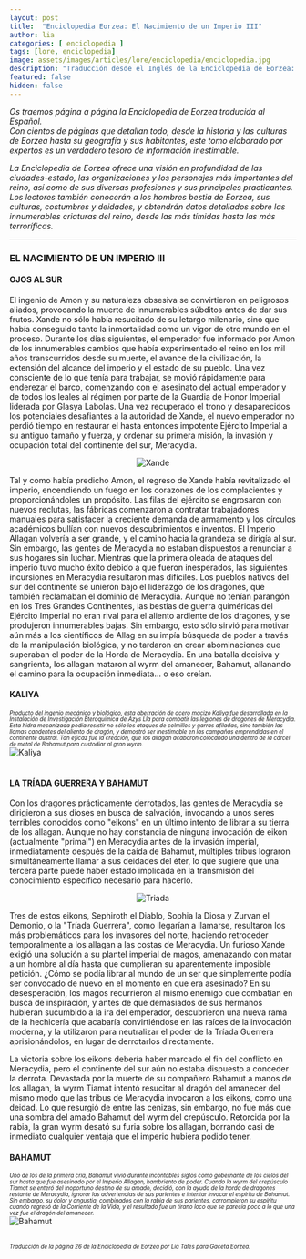 ```yaml
---
layout: post
title:  "Enciclopedia Eorzea: El Nacimiento de un Imperio III"
author: lia
categories: [ enciclopedia ]
tags: [lore, enciclopedia]
image: assets/images/articles/lore/enciclopedia/enciclopedia.jpg
description: "Traducción desde el Inglés de la Enciclopedia de Eorzea: El Nacimiento de un Imperio III"
featured: false
hidden: false
---
```

*Os traemos página a página la Enciclopedia de Eorzea traducida al Español.<br/>
Con cientos de páginas que detallan todo, desde la historia y las culturas de Eorzea hasta su geografía y sus habitantes, este tomo elaborado por expertos es un verdadero tesoro de información inestimable.*

*La Enciclopedia de Eorzea ofrece una visión en profundidad de las ciudades-estado, las organizaciones y los personajes más importantes del reino, así como de sus diversas profesiones y sus principales practicantes. Los lectores también conocerán a los hombres bestia de Eorzea, sus culturas, costumbres y deidades, y obtendrán datos detallados sobre las innumerables criaturas del reino, desde las más tímidas hasta las más terroríficas.*

<hr/>

### EL NACIMIENTO DE UN IMPERIO III

#### OJOS AL SUR

El ingenio de Amon y su naturaleza obsesiva se convirtieron en peligrosos aliados, provocando la muerte de innumerables súbditos antes de dar sus frutos. Xande no sólo había resucitado de su letargo milenario, sino que había conseguido tanto la inmortalidad como un vigor de otro mundo en el proceso. Durante los días siguientes, el emperador fue informado por Amon de los innumerables cambios que había experimentado el reino en los mil años transcurridos desde su muerte, el avance de la civilización, la extensión del alcance del imperio y el estado de su pueblo. Una vez consciente de lo que tenía para trabajar, se movió rápidamente para enderezar el barco, comenzando con el asesinato del actual emperador y de todos los leales al régimen por parte de la Guardia de Honor Imperial liderada por Glasya Labolas. Una vez recuperado el trono y desaparecidos los potenciales desafiantes a la autoridad de Xande, el nuevo emperador no perdió tiempo en restaurar el hasta entonces impotente Ejército Imperial a su antiguo tamaño y fuerza, y ordenar su primera misión, la invasión y ocupación total del continente del sur, Meracydia.

<p align="center"><img src="{{ site.baseurl }}/assets/images/articles/lore/enciclopedia/16/xande.png" alt="Xande"/></p>

Tal y como había predicho Amon, el regreso de Xande había revitalizado el imperio, encendiendo un fuego en los corazones de los complacientes y proporcionándoles un propósito. Las filas del ejército se engrosaron con nuevos reclutas, las fábricas comenzaron a contratar trabajadores manuales para satisfacer la creciente demanda de armamento y los círculos académicos bullían con nuevos descubrimientos e inventos. El Imperio Allagan volvería a ser grande, y el camino hacia la grandeza se dirigía al sur. Sin embargo, las gentes de Meracydia no estaban dispuestos a renunciar a sus hogares sin luchar. Mientras que la primera oleada de ataques del imperio tuvo mucho éxito debido a que fueron inesperados, las siguientes incursiones en Meracydia resultaron más difíciles. Los pueblos nativos del sur del continente se unieron bajo el liderazgo de los dragones, que también reclamaban el dominio de Meracydia. Aunque no tenían parangón en los Tres Grandes Continentes, las bestias de guerra quiméricas del Ejército Imperial no eran rival para el aliento ardiente de los dragones, y se produjeron innumerables bajas. Sin embargo, esto sólo sirvió para motivar aún más a los científicos de Allag en su impía búsqueda de poder a través de la manipulación biológica, y no tardaron en crear abominaciones que superaban el poder de la Horda de Meracydia. En una batalla decisiva y sangrienta, los allagan mataron al wyrm del amanecer, Bahamut, allanando el camino para la ocupación inmediata... o eso creían.

<div class="container">
  <div class="row">
    <div class="col">
        <h4>KALIYA</h4>
        <sub><sup><i>Producto del ingenio mecánico y biológico, esta aberración de acero macizo Kaliya fue desarrollada en la Instalación de Investigación Eteroquímica de Azys Lla para combatir las legiones de dragones de Meracydia. Esta hidra mecanizada podía resistir no sólo los ataques de colmillos y garras afiladas, sino también las llamas candentes del aliento de dragón, y demostró ser inestimable en las campañas emprendidas en el continente austral. Tan eficaz fue la creación, que los allagan acabaron colocando una dentro de la cárcel de metal de Bahamut para custodiar al gran wyrm.</i></sup></sub>
    </div>
    <div class="col-xl">
      <img src="{{ site.baseurl }}/assets/images/articles/lore/enciclopedia/16/kaliya.png" alt="Kaliya"/>
    </div>    
  </div>
</div>

<br/>

#### LA TRÍADA GUERRERA Y BAHAMUT

Con los dragones prácticamente derrotados, las gentes de Meracydia se dirigieron a sus dioses en busca de salvación, invocando a unos seres terribles conocidos como "eikons" en un último intento de librar a su tierra de los allagan. Aunque no hay constancia de ninguna invocación de eikon (actualmente "primal") en Meracydia antes de la invasión imperial, inmediatamente después de la caída de Bahamut, múltiples tribus lograron simultáneamente llamar a sus deidades del éter, lo que sugiere que una tercera parte puede haber estado implicada en la transmisión del conocimiento específico necesario para hacerlo.

<p align="center"><img src="{{ site.baseurl }}/assets/images/articles/lore/enciclopedia/16/triad.png" alt="Triada"/></p>

Tres de estos eikons, Sephiroth el Diablo, Sophia la Diosa y Zurvan el Demonio, o la "Tríada Guerrera", como llegarían a llamarse, resultaron los más problemáticos para los invasores del norte, haciendo retroceder temporalmente a los allagan a las costas de Meracydia. Un furioso Xande exigió una solución a su plantel imperial de magos, amenazando con matar a un hombre al día hasta que cumplieran su aparentemente imposible petición. ¿Cómo se podía librar al mundo de un ser que simplemente podía ser convocado de nuevo en el momento en que era asesinado? En su desesperación, los magos recurrieron al mismo enemigo que combatían en busca de inspiración, y antes de que demasiados de sus hermanos hubieran sucumbido a la ira del emperador, descubrieron una nueva rama de la hechicería que acabaría convirtiéndose en las raíces de la invocación moderna, y la utilizaron para neutralizar el poder de la Tríada Guerrera aprisionándolos, en lugar de derrotarlos directamente.

La victoria sobre los eikons debería haber marcado el fin del conflicto en Meracydia, pero el continente del sur aún no estaba dispuesto a conceder la derrota. Devastada por la muerte de su compañero Bahamut a manos de los allagan, la wyrm Tiamat intentó resucitar al dragón del amanecer del mismo modo que las tribus de Meracydia invocaron a los eikons, como una deidad. Lo que resurgió de entre las cenizas, sin embargo, no fue más que una sombra del amado Bahamut del wyrm del crepúsculo. Retorcida por la rabia, la gran wyrm desató su furia sobre los allagan, borrando casi de inmediato cualquier ventaja que el imperio hubiera podido tener.

<div class="container">
  <div class="row">
    <div class="col">
        <h4>BAHAMUT</h4>
        <sub><sup><i>Uno de los de la primera cría, Bahamut vivió durante incontables siglos como gobernante de los cielos del sur hasta que fue asesinado por el Imperio Allagan, hambriento de poder. Cuando la wyrm del crepúsculo Tiamat se enteró del inoportuno destino de su amado, decidió, con la ayuda de la horda de dragones restante de Meracydia, ignorar las advertencias de sus parientes e intentar invocar el espíritu de Bahamut. Sin embargo, su dolor y angustia, combinados con la rabia de sus parientes, corrompieron su espíritu cuando regresó de la Corriente de la Vida, y el resultado fue un tirano loco que se parecía poco a lo que una vez fue el dragón del amanecer.</i></sup></sub>
    </div>
    <div class="col-xl">
      <img src="{{ site.baseurl }}/assets/images/articles/lore/enciclopedia/16/bahamut.png" alt="Bahamut"/>
    </div>    
  </div>
</div>

<br/>

<sub><sup>*Traducción de la página 26 de la Enciclopedia de Eorzea por Lia Tales para Gaceta Eorzea.*</sup></sub>